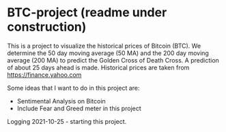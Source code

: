 # BTC-project (readme under construction)

This is a project to visualize the historical prices of Bitcoin (BTC). We determine the 50 day moving average (50 MA) and the 200 day moving average (200 MA) to predict the Golden Cross of Death Cross. A prediction of about 25 days ahead is made. Historical prices are taken from https://finance.yahoo.com

Some ideas that I want to do in this project are:
- Sentimental Analysis on Bitcoin
- Include Fear and Greed meter in this project

Logging
2021-10-25 - starting this project. 
